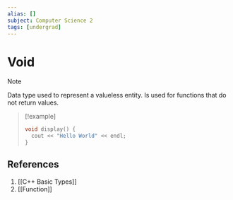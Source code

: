 ```yaml
---
alias: []
subject: Computer Science 2
tags: [undergrad]
---
```

# Void

> [!note]
> Data type used to represent a valueless entity. Is used for functions that do not return values.

> [!example]
> ```cpp
> void display() {
> 	cout << "Hello World" << endl;
> }

## References
1. [[C++ Basic Types]]
2. [[Function]]